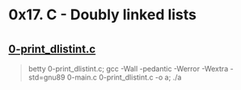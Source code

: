 # 0x17. C - Doubly linked lists

#

## [0-print_dlistint.c](0-print_dlistint.c)
> betty 0-print_dlistint.c; gcc -Wall -pedantic -Werror -Wextra -std=gnu89 0-main.c 0-print_dlistint.c -o a; ./a